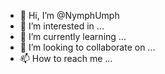 - 👋 Hi, I’m @NymphUmph
- 👀 I’m interested in ...
- 🌱 I’m currently learning ...
- 💞️ I’m looking to collaborate on ...
- 📫 How to reach me ...

<!---
NymphUmph/NymphUmph is a ✨ special ✨ repository because its `README.md` (this file) appears on your GitHub profile.
You can click the Preview link to take a look at your changes.
--->
